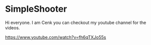 # SimpleShooter

Hi everyone. I am Cenk you can checkout my youtube channel for the videos.

https://www.youtube.com/watch?v=fh6qTXJo55s
